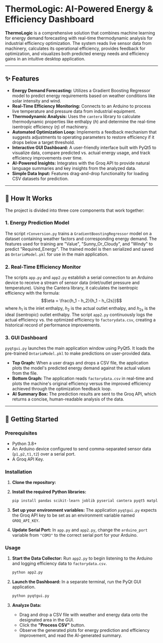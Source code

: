 # ThermoLogic: AI-Powered Energy & Efficiency Dashboard

**ThermoLogic** is a comprehensive solution that combines machine learning for energy demand forecasting with real-time thermodynamic analysis for industrial efficiency optimization. The system reads live sensor data from machinery, calculates its operational efficiency, provides feedback for optimization, and visualizes both predicted energy needs and efficiency gains in an intuitive desktop application.

---

## ✨ Features

* **Energy Demand Forecasting:** Utilizes a Gradient Boosting Regressor model to predict energy requirements based on weather conditions like solar intensity and wind.
* **Real-Time Efficiency Monitoring:** Connects to an Arduino to process live temperature and pressure data from industrial equipment.
* **Thermodynamic Analysis:** Uses the `cantera` library to calculate thermodynamic properties like enthalpy ($h$) and determine the real-time isentropic efficiency ($\eta$) of machinery.
* **Automated Optimization Loop:** Implements a feedback mechanism that suggests adjustments to operating parameters to restore efficiency if it drops below a target threshold.
* **Interactive GUI Dashboard:** A user-friendly interface built with PyQt5 to visualize data, compare predicted vs. actual energy usage, and track efficiency improvements over time.
* **AI-Powered Insights:** Integrates with the Groq API to provide natural language summaries and key insights from the analyzed data.
* **Simple Data Input:** Features drag-and-drop functionality for loading CSV datasets for prediction.

---

## 🔧 How It Works

The project is divided into three core components that work together:

### 1. Energy Prediction Model

The script `rConversion.py` trains a `GradientBoostingRegressor` model on a dataset containing weather factors and corresponding energy demand. The features used for training are "Value", "Sunny_Or_Cloudy", and "Windy" to predict "Required_Energy". The trained model is then serialized and saved as `OntarioModel.pkl` for use in the main application.

### 2. Real-Time Efficiency Monitor

The scripts `app.py` and `app2.py` establish a serial connection to an Arduino device to receive a stream of sensor data (inlet/outlet pressure and temperature). Using the Cantera library, it calculates the isentropic efficiency with the formula:
$$\eta = \frac{h_1 - h_2}{h_1 - h_{2s}}$$
where $h_1$ is the inlet enthalpy, $h_2$ is the actual outlet enthalpy, and $h_{2s}$ is the ideal (isentropic) outlet enthalpy. The script `app2.py` continuously logs the actual efficiency vs. the optimized efficiency to `factorydata.csv`, creating a historical record of performance improvements.

### 3. GUI Dashboard

`pyqtgui.py` launches the main application window using PyQt5. It loads the pre-trained `OntarioModel.pkl` to make predictions on user-provided data.
* **Top Graph:** When a user drags and drops a CSV file, the application plots the model's predicted energy demand against the actual values from the file.
* **Bottom Graph:** The application reads `factorydata.csv` in real-time and plots the machine's original efficiency versus the improved efficiency achieved through the optimization feedback loop.
* **AI Summary Box:** The prediction results are sent to the Groq API, which returns a concise, human-readable analysis of the data.

---

## 🚀 Getting Started

### Prerequisites

* Python 3.8+
* An Arduino device configured to send comma-separated sensor data (`p1,p2,t1,t2`) over a serial port.
* A Groq API Key.

### Installation

1.  **Clone the repository:**

2.  **Install the required Python libraries:**
    ```bash
    pip install pandas scikit-learn joblib pyserial cantera pyqt5 matplotlib groq
    ```

3.  **Set up your environment variables:**
    The application `pyqtgui.py` expects the Groq API key to be set as an environment variable named `GROQ_API_KEY`.

4.  **Update Serial Port:**
    In `app.py` and `app2.py`, change the `arduino_port` variable from `"COM3"` to the correct serial port for your Arduino.

### Usage

1.  **Start the Data Collector:**
    Run `app2.py` to begin listening to the Arduino and logging efficiency data to `factorydata.csv`.
    ```bash
    python app2.py
    ```

2.  **Launch the Dashboard:**
    In a separate terminal, run the PyQt GUI application.
    ```bash
    python pyqtgui.py
    ```

3.  **Analyze Data:**
    * Drag and drop a CSV file with weather and energy data onto the designated area in the GUI.
    * Click the **"Process CSV"** button.
    * Observe the generated plots for energy prediction and efficiency improvement, and read the AI-generated summary.
